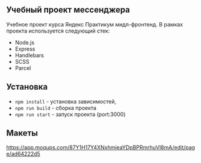 ## Учебный проект мессенджера
Учебное проект курса Яндекс Практикум мидл-фронтенд.
В рамках проекта используется следующий стек:
- Node.js
- Express
- Handlebars
- SCSS
- Parcel

## Установка
- `npm install` - установка зависимостей,
- `npm run build` - сборка проекта
- `npm run start` - запуск проекта (port:3000)

## Макеты
https://app.moqups.com/87Y1H17Y4XNxhmieaYDpBPRmrhuVl8mA/edit/page/ad64222d5
